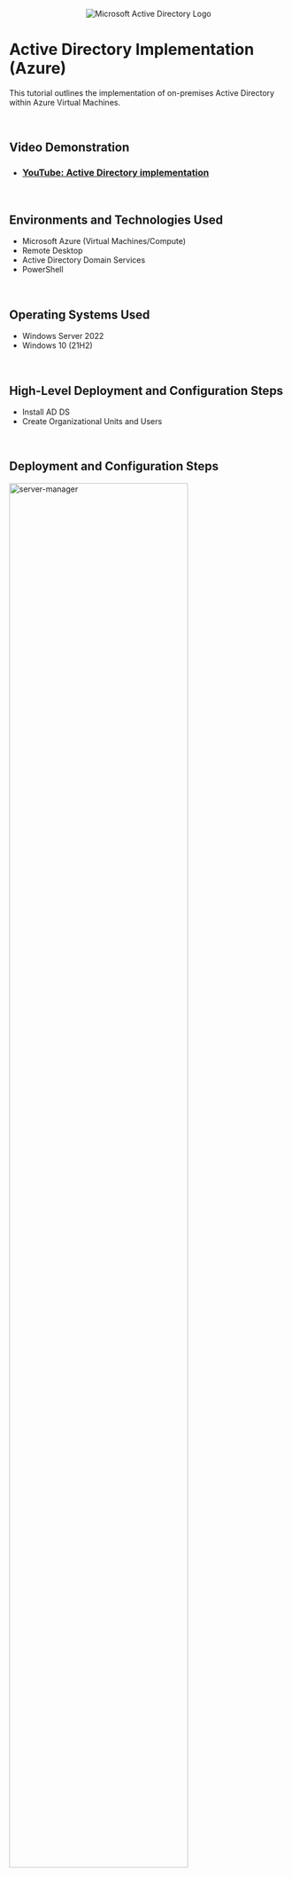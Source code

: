 <p align="center">
<img src="https://i.imgur.com/pU5A58S.png" alt="Microsoft Active Directory Logo"/>
</p>

<h1>Active Directory Implementation (Azure)</h1>
This tutorial outlines the implementation of on-premises Active Directory within Azure Virtual Machines.<br />

<p> &emsp; </p>



<h2>Video Demonstration</h2>

- ### [YouTube: Active Directory implementation](https://youtu.be/kJ41bwvgI-g)
<p> &emsp; </p>


<h2>Environments and Technologies Used</h2>

- Microsoft Azure (Virtual Machines/Compute)
- Remote Desktop
- Active Directory Domain Services
- PowerShell
<p> &emsp; </p>


<h2>Operating Systems Used </h2>

- Windows Server 2022
- Windows 10 (21H2)
<p> &emsp; </p>


<h2>High-Level Deployment and Configuration Steps</h2>

- Install AD DS
- Create Organizational Units and Users

<p> &emsp; </p>


<h2>Deployment and Configuration Steps</h2>

<p>
<img src="https://i.imgur.com/HWQetzn.png" height="80%" width="80%" alt="server-manager"/>
</p>
<p>
-Login to the DC VM and Install Active Directory. <p></p>
[server manager -> add roles -> (rolebased) -> (select dc) -> check AD DS -> continue with defaults -> install]<p></p>
<p> &emsp; </p>
-After installation completes promote the system as Domain Controller.<p></p>
[server manager notifications -> "promote to DC" -> new forest -> set password -> continue with defaults -> install]<p></p>
<p> &emsp; </p>

-Restart the Domain Controller (or if the box was checked for it then a restart will happen automatically).
</p>
<br />
<p> &emsp; </p>



<p>
<img src="https://i.imgur.com/seuJLgf.png" height="80%" width="80%" alt="users-and-computers"/>
</p>
<p>
-Log back into the Domain Controller (Specifying the domain name is required from now on).<p></p>
Syntax: [user@domain.local] or [domain.local\user] <p></p>
<p> &emsp; </p>

-Create Organizational Units. <p></p>
[start -> windows administrative tools -> active directory users and computers -> expand domain -> new -> organizational units] <p></p>
<p> &emsp; </p>

-Create an admin in an "ADMINS" Organizational Unit. <p></p>
[right-click OU -> new -> user -> set password -> right-click the new name -> member of -> "Domain Admins"]<p></p>
<p> &emsp; </p>

-Create a normal user in a separate OU. <p></p>
-Restart the Domain Controller and sign in using the newly created admin.
</p>
<br />
<p> &emsp; </p>



<p>
<img src="https://i.imgur.com/pPn8V86.jpeg" height="80%" width="80%" alt="client"/>
</p>
<p>
-Login to the client VM with its original user and join it to the domain.<p></p>
[start -> system -> rename this PC -> change -> member of -> YourDomain -> give admin credentials -> restart]<p></p>
<p> &emsp; </p>

-On the DC in "Users and Computers" our client should now be visible in the computers section.<p></p>
-Login to the client using the admin user and allow client access to non-administrator users.<p></p>
[start -> system -> remote desktop -> select users -> add -> "Domain Users"]<p></p>
<p> &emsp; </p>

-Normal users and admins are now able to use the client.
</p>
<br />

